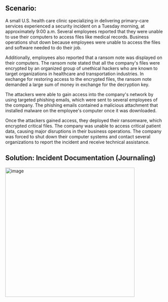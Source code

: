 <h2>Scenario:</h2>
<p>A small U.S. health care clinic specializing in delivering primary-care services experienced a security incident on a Tuesday morning, at approximately 9:00 a.m. Several employees reported that they were unable to use their computers to access files like medical records. Business operations shut down because employees were unable to access the files and software needed to do their job.</p>

<p>Additionally, employees also reported that a ransom note was displayed on their computers. The ransom note stated that all the company's files were encrypted by an organized group of unethical hackers who are known to target organizations in healthcare and transportation industries. In exchange for restoring access to the encrypted files, the ransom note demanded a large sum of money in exchange for the decryption key.</p>

<p>The attackers were able to gain access into the company's network by using targeted phishing emails, which were sent to several employees of the company. The phishing emails contained a malicious attachment that installed malware on the employee's computer once it was downloaded.</p>

<p>Once the attackers gained access, they deployed their ransomware, which encrypted critical files. The company was unable to access critical patient data, causing major disruptions in their business operations. The company was forced to shut down their computer systems and contact several organizations to report the incident and receive technical assistance.</p>

<h2>Solution: Incident Documentation (Journaling)</h2>
 
<img width="407" alt="image" src="https://github.com/devhalimah/Google-Cybersecurity-Professional-Certificate-Projects/assets/64546668/1558da49-4e6e-43c6-a30b-9096e66c5052">
